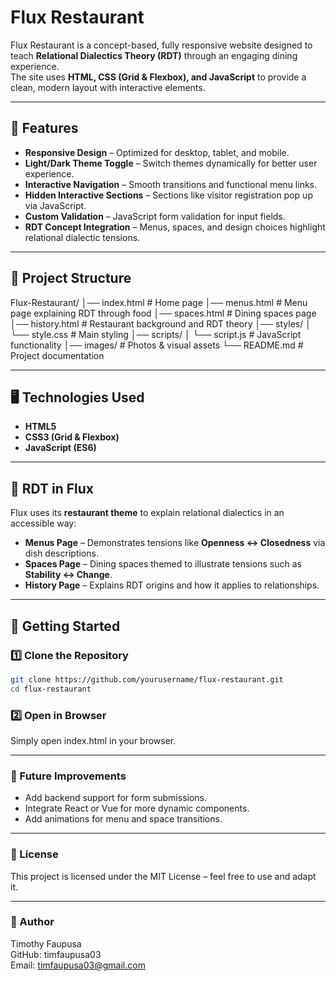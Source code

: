 # Flux Restaurant

Flux Restaurant is a concept-based, fully responsive website designed to teach **Relational Dialectics Theory (RDT)** through an engaging dining experience.  
The site uses **HTML, CSS (Grid & Flexbox), and JavaScript** to provide a clean, modern layout with interactive elements.  

---

## 🌟 Features
- **Responsive Design** – Optimized for desktop, tablet, and mobile.
- **Light/Dark Theme Toggle** – Switch themes dynamically for better user experience.
- **Interactive Navigation** – Smooth transitions and functional menu links.
- **Hidden Interactive Sections** – Sections like visitor registration pop up via JavaScript.
- **Custom Validation** – JavaScript form validation for input fields.
- **RDT Concept Integration** – Menus, spaces, and design choices highlight relational dialectic tensions.

---

## 📂 Project Structure
Flux-Restaurant/
│── index.html # Home page
│── menus.html # Menu page explaining RDT through food
│── spaces.html # Dining spaces page
│── history.html # Restaurant background and RDT theory
│── styles/
│ └── style.css # Main styling
│── scripts/
│ └── script.js # JavaScript functionality
│── images/ # Photos & visual assets
└── README.md # Project documentation

---

## 🖥️ Technologies Used
- **HTML5**
- **CSS3 (Grid & Flexbox)**
- **JavaScript (ES6)**

---

## 📖 RDT in Flux
Flux uses its **restaurant theme** to explain relational dialectics in an accessible way:  
- **Menus Page** – Demonstrates tensions like **Openness ↔ Closedness** via dish descriptions.  
- **Spaces Page** – Dining spaces themed to illustrate tensions such as **Stability ↔ Change**.  
- **History Page** – Explains RDT origins and how it applies to relationships.  

---

## 🚀 Getting Started

### 1️⃣ Clone the Repository
```bash
git clone https://github.com/yourusername/flux-restaurant.git
cd flux-restaurant
```

### 2️⃣ Open in Browser
Simply open index.html in your browser.

---

### 📌 Future Improvements
- Add backend support for form submissions.
- Integrate React or Vue for more dynamic components.
- Add animations for menu and space transitions.

---

### 📜 License
This project is licensed under the MIT License – feel free to use and adapt it.

---

### 👤 Author
Timothy Faupusa  
GitHub: timfaupusa03  
Email: timfaupusa03@gmail.com
